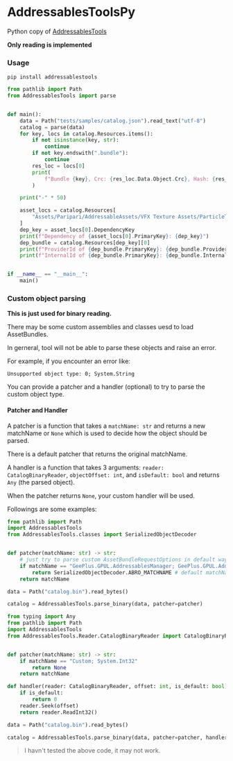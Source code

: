 # AddressablesToolsPy

Python copy of [AddressablesTools](https://github.com/nesrak1/AddressablesTools)

**Only reading is implemented**

### Usage

```shell
pip install addressablestools
```

```python
from pathlib import Path
from AddressablesTools import parse


def main():
    data = Path("tests/samples/catalog.json").read_text("utf-8")
    catalog = parse(data)
    for key, locs in catalog.Resources.items():
        if not isinstance(key, str):
            continue
        if not key.endswith(".bundle"):
            continue
        res_loc = locs[0]
        print(
            f"Bundle {key}, Crc: {res_loc.Data.Object.Crc}, Hash: {res_loc.Data.Object.Hash}"
        )

    print("-" * 50)

    asset_locs = catalog.Resources[
        "Assets/Paripari/AddressableAssets/VFX Texture Assets/ParticleTextures/sparkle.png"
    ]
    dep_key = asset_locs[0].DependencyKey
    print(f"Dependency of {asset_locs[0].PrimaryKey}: {dep_key}")
    dep_bundle = catalog.Resources[dep_key][0]
    print(f"ProviderId of {dep_bundle.PrimaryKey}: {dep_bundle.ProviderId}")
    print(f"InternalId of {dep_bundle.PrimaryKey}: {dep_bundle.InternalId}")


if __name__ == "__main__":
    main()
```

### Custom object parsing

**This is just used for binary reading.**

There may be some custom assemblies and classes uesd to load AssetBundles.

In gerneral, tool will not be able to parse these objects and raise an error.

For example, if you encounter an error like:
```
Unsupported object type: 0; System.String
```

You can provide a patcher and a handler (optional) to try to parse the custom object type.

#### Patcher and Handler

A patcher is a function that takes a `matchName: str` and returns a new matchName or `None` which is used to decide how the object should be parsed.

There is a default patcher that returns the original matchName.

A handler is a function that takes 3 arguments: `reader: CatalogBinaryReader`, `objectOffset: int`, and `isDefault: bool` and returns `Any` (the parsed object).

When the patcher returns `None`, your custom handler will be used.

Followings are some examples:

```python
from pathlib import Path
import AddressablesTools
from AddressablesTools.classes import SerializedObjectDecoder


def patcher(matchName: str) -> str:
    # just try to parse custom AssetBundleRequestOptions in default way
    if matchName == "GeePlus.GPUL.AddressablesManager; GeePlus.GPUL.AddressablesManager.ResourceProviders.EncryptedAssetBundleRequestOptions" # custom AssetBundleRequestOptions class
        return SerializedObjectDecoder.ABRO_MATCHNAME # default matchName for AssetBundleRequestOptions
    return matchName

data = Path("catalog.bin").read_bytes()

catalog = AddressablesTools.parse_binary(data, patcher=patcher)
```

```python
from typing import Any
from pathlib import Path
import AddressablesTools
from AddressablesTools.Reader.CatalogBinaryReader import CatalogBinaryReader


def patcher(matchName: str) -> str:
    if matchName == "Custom; System.Int32"
        return None
    return matchName

def handler(reader: CatalogBinaryReader, offset: int, is_default: bool) -> Any:
    if is_default:
        return 0
    reader.Seek(offset)
    return reader.ReadInt32()

data = Path("catalog.bin").read_bytes()

catalog = AddressablesTools.parse_binary(data, patcher=patcher, handler=handler)
```

> I havn't tested the above code, it may not work.